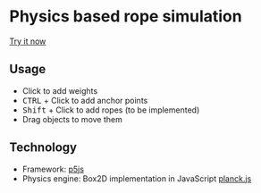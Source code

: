 # Physics based rope simulation
[Try it now](https://4rne.github.io/rope-simulator/)
## Usage
* Click to add weights
* <kbd>CTRL</kbd> + Click to add anchor points
* <kbd>Shift</kbd> + Click to add ropes (to be implemented)
* Drag objects to move them

## Technology
* Framework: [p5js](https://p5js.org/)
* Physics engine: Box2D implementation in JavaScript [planck.js](https://piqnt.com/planck.js/)